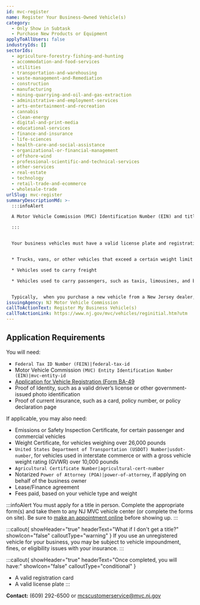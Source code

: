 ```yaml
---
id: mvc-register
name: Register Your Business-Owned Vehicle(s)
category:
  - Only Show in Subtask
  - Purchase New Products or Equipment
applyToAllUsers: false
industryIds: []
sectorIds:
  - agriculture-forestry-fishing-and-hunting
  - accommodation-and-food-services
  - utilities
  - transportation-and-warehousing
  - waste-management-and-Remediation
  - construction
  - manufacturing
  - mining-quarrying-and-oil-and-gas-extraction
  - administrative-and-employment-services
  - arts-entertainment-and-recreation
  - cannabis
  - clean-energy
  - digital-and-print-media
  - educational-services
  - finance-and-insurance
  - life-sciences
  - health-care-and-social-assistance
  - organizational-or-financial-management
  - offshore-wind
  - professional-scientific-and-technical-services
  - other-services
  - real-estate
  - technology
  - retail-trade-and-ecommerce
  - wholesale-trade
urlSlug: mvc-register
summaryDescriptionMd: >-
  :::infoAlert

  A Motor Vehicle Commission (MVC) Identification Number (EIN) and title showing business ownership are required before registering a business vehicle

  :::


  Your business vehicles must have a valid license plate and registration card to be legally driven on public roads. This includes:


  * Trucks, vans, or other vehicles that exceed a certain weight limit (usually over 10,000 pounds)

  * Vehicles used to carry freight

  * Vehicles used to carry passengers, such as taxis, limousines, and buses


  Typically,  when you purchase a new vehicle from a New Jersey dealer, **they register it for you as part of the sales process.** If you opt out, or have a vehicle that was registered out of state, you, as the buyer, are responsible for registering it in NJ.
issuingAgency: NJ Motor Vehicle Commission
callToActionText: Register My Business Vehicle(s)
callToActionLink: https://www.nj.gov/mvc/vehicles/reginitial.htm?utm
---
```

## Application Requirements
You will need:
* `Federal Tax ID Number (FEIN)|federal-tax-id`
* Motor Vehicle Commission `(MVC) Entity Identification Number (EIN)|mvc-entity-id`
* [Application for Vehicle Registration (Form BA-49](https://www.nj.gov/mvc/pdf/vehicles/BA-49.pdf)
* Proof of Identity, such as a valid driver’s license or other government-issued photo identification
* Proof of current insurance, such as a card, policy number, or policy declaration page

If applicable, you may also need:
* Emissions or Safety Inspection Certificate, for certain passenger and commercial vehicles
* Weight Certificate, for vehicles weighing over 26,000 pounds
* `United States Department of Transportation (USDOT) Number|usdot-number`, for vehicles used in interstate commerce or with a gross vehicle weight rating (GVWR) over 10,000 pounds
* `Agricultural Certificate Number|agricultural-cert-number`
* Notarized `Power of Attorney (POA)|power-of-attorney`, if applying on behalf of the business owner
* Lease/Finance agreement
* Fees paid, based on your vehicle type and weight

:::infoAlert 
 You must apply for a title in person. Complete the appropriate form(s) and take them to any NJ MVC vehicle center (or complete the forms on site). Be sure to [make an appointment online](https://telegov.njportal.com/njmvc/AppointmentWizard/8) before showing up.
:::

:::callout{ showHeader="true" headerText="What if I don't get a title?" showIcon="false" calloutType="warning" }
If you use an unregistered vehicle for your business, you may be subject to vehicle impoundment, fines, or eligibility issues with your insurance.
:::

:::callout{ showHeader="true" headerText="Once completed, you will have:" showIcon="false" calloutType="conditional" }
* A valid registration card 
* A valid license plate
:::

**Contact:** (609) 292-6500 or mcscustomerservice@mvc.nj.gov